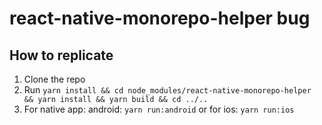 # react-native-monorepo-helper bug


## How to replicate
1. Clone the repo
2. Run `yarn install && cd node_modules/react-native-monorepo-helper && yarn install && yarn build && cd ../..`
3. For native app: android: `yarn run:android` or for ios: `yarn run:ios`
